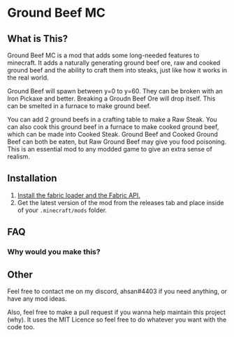 # Ground Beef MC

## What is This?

Ground Beef MC is a mod that adds some long-needed features to minecraft. It adds a naturally generating ground beef ore, raw and cooked ground beef and the ability to craft them into steaks, just like how it works in the real world.

Ground Beef will spawn between y=0 to y=60. They can be broken with an Iron Pickaxe and better. Breaking a Groudn Beef Ore will drop itself. This can be smelted in a furnace to make ground beef.

You can add 2 ground beefs in a crafting table to make a Raw Steak. You can also cook this ground beef in a furnace to make cooked ground beef, which can be made into Cooked Steak. Ground Beef and Cooked Ground Beef can both be eaten, but Raw Ground Beef may give you food poisoning. This is an essential mod to any modded game to give an extra sense of realism.

## Installation
1. [Install the fabric loader and the Fabric API.](https://fabricmc.net/)
2. Get the latest version of the mod from the releases tab and place inside of your `.minecraft/mods` folder. 

## FAQ

### Why would you make this?

## Other

Feel free to contact me on my discord, ahsan#4403 if you need anything, or have any mod ideas.

Also, feel free to make a pull request if you wanna help maintain this project (why). It uses the MIT Licence so feel free to do whatever you want with the code too.

